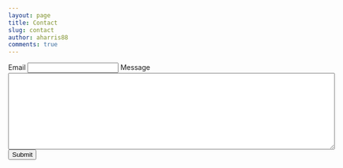```yaml
---
layout: page
title: Contact
slug: contact
author: aharris88
comments: true
---
```


<script>var submitted = false;</script>
<iframe name="hidden_iframe" id="hidden_iframe" style="display:none;" onload="if(submitted) { window.location = '{{site.basurl}}/thankyou/'; }"></iframe>
<form action="https://docs.google.com/forms/d/1D4q79JI2COGIhCaVp2gl0e8W6bLjYFi2jGgUKvfadrw/formResponse" method="POST" target="hidden_iframe" onsubmit="submitted=true;">
	<label for="email">Email</label>
	<input name="entry.1079232383" id="entry_1079232383" type="email" />
	<label for="message">Message</label>
	<textarea cols="80" rows="10" name="entry.1990561317" id="entry_1990561317"></textarea>
	<button type="submit">Submit</button>
</form>
